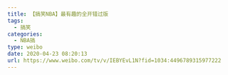 ```yaml
---
title: 【搞笑NBA】最有趣的全开错过版
tags:
  - 搞笑
categories:
  - NBA搞
type: weibo
date: 2020-04-23 08:20:13
url: https://www.weibo.com/tv/v/IEBYEvL1N?fid=1034:4496789315977222
---
```


<!-- more -->